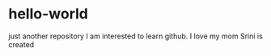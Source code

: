 # hello-world
just another repository
I am interested to learn github.
I love my mom
Srini is created
